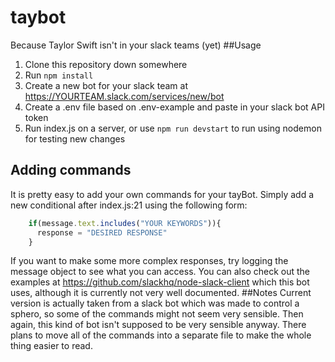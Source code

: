 # taybot
Because Taylor Swift isn't in your slack teams (yet)
##Usage
1. Clone this repository down somewhere
2. Run `npm install`
3. Create a new bot for your slack team at https://YOURTEAM.slack.com/services/new/bot
4. Create a .env file based on .env-example and paste in your slack bot API token
5. Run index.js on a server, or use `npm run devstart` to run using nodemon for testing new changes

## Adding commands
It is pretty easy to add your own commands for your tayBot. Simply add a new conditional after index.js:21 using the following form:
```JavaScript
    if(message.text.includes("YOUR KEYWORDS")){
      response = "DESIRED RESPONSE"
    }
```
If you want to make some more complex responses, try logging the message object to see what you can access. You can also check out the examples at https://github.com/slackhq/node-slack-client which this bot uses, although it is currently not very well documented.
##Notes
Current version is actually taken from a slack bot which was made to control a sphero, so some of the commands might not seem very sensible. Then again, this kind of bot isn't supposed to be very sensible anyway.
There plans to move all of the commands into a separate file to make the whole thing easier to read.
